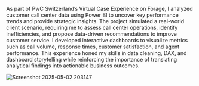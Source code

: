 As part of PwC Switzerland’s Virtual Case Experience on Forage, I analyzed customer call center data using Power BI to uncover key performance trends and provide strategic insights. 
The project simulated a real-world client scenario, requiring me to assess call center operations, identify inefficiencies, and propose data-driven recommendations to improve customer service. 
I developed interactive dashboards to visualize metrics such as call volume, response times, customer satisfaction, and agent performance. 
This experience honed my skills in data cleaning, DAX, and dashboard storytelling while reinforcing the importance of translating analytical findings into actionable business outcomes.


![Screenshot 2025-05-02 203147](https://github.com/user-attachments/assets/c21ff233-7fdb-49a6-9e89-97c5f88be191)
